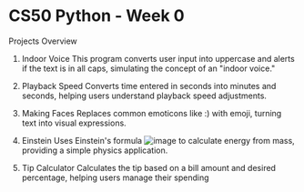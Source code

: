 # CS50 Python - Week 0
Projects Overview
1. Indoor Voice
This program converts user input into uppercase and alerts if the text is in all caps, simulating the concept of an "indoor voice."

2. Playback Speed
Converts time entered in seconds into minutes and seconds, helping users understand playback speed adjustments.

3. Making Faces
Replaces common emoticons like :) with emoji, turning text into visual expressions.

4. Einstein
Uses Einstein's formula ![image](https://github.com/user-attachments/assets/519adee5-39ad-4c7a-a682-0aafbaeb245b) to calculate energy from mass, providing a simple physics application.

5. Tip Calculator
Calculates the tip based on a bill amount and desired percentage, helping users manage their spending
